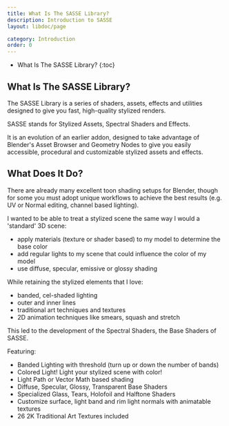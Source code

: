 ```yaml
---
title: What Is The SASSE Library?
description: Introduction to SASSE
layout: libdoc/page

category: Introduction
order: 0
---
```

- What Is The SASSE Library?
{:toc}

## What Is The SASSE Library?
The SASSE Library is a series of shaders, assets, effects and utilities designed to give you fast, high-quality stylized renders.

SASSE stands for Stylized Assets, Spectral Shaders and Effects.

It is an evolution of an earlier addon, designed to take advantage of Blender's Asset Browser and Geometry Nodes to give you easily accessible, procedural and customizable stylized assets and effects.

## What Does It Do?
There are already many excellent toon shading setups for Blender, though for some you must adopt unique workflows to achieve the best results (e.g. UV or Normal editing, channel based lighting).

I wanted to be able to treat a stylized scene the same way I would a 'standard' 3D scene:
- apply materials (texture or shader based) to my model to determine the base color
- add regular lights to my scene that could influence the color of my model
- use diffuse, specular, emissive or glossy shading

While retaining the stylized elements that I love:
- banded, cel-shaded lighting
- outer and inner lines
- traditional art techniques and textures
- 2D animation techniques like smears, squash and stretch

This led to the development of the Spectral Shaders, the Base Shaders of SASSE.

Featuring:
- Banded Lighting with threshold (turn up or down the number of bands)
- Colored Light! Light your stylized scene with color!
- Light Path or Vector Math based shading
- Diffuse, Specular, Glossy, Transparent Base Shaders
- Specialized Glass, Tears, Holofoil and Halftone Shaders
- Customize surface, light band and rim light normals with animatable textures
- 26 2K Traditional Art Textures included

